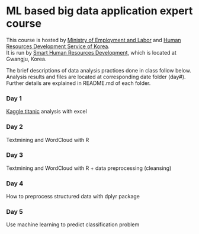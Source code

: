 # ML based big data application expert course

This course is hosted by [Ministry of Employment and Labor](http://www.moel.go.kr/) and [Human Resources Development Service of Korea](http://www.hrdkorea.or.kr/).  
It is run by [Smart Human Resources Development](https://www.smhrd.or.kr/), which is located at Gwangju, Korea.  

The brief descriptions of data analysis practices done in class follow below.  
Analysis results and files are located at corresponding date folder (day#).  
Further details are explained in README.md of each folder.  

### Day 1
[Kaggle titanic](https://www.kaggle.com/c/titanic) analysis with excel

### Day 2
Textmining and WordCloud with R

### Day 3
Textmining and WordCloud with R + data preprocessing (cleansing)

### Day 4
How to preprocess structured data with dplyr package

### Day 5
Use machine learning to predict classification problem
